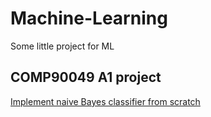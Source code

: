 # Machine-Learning
Some little project for ML  


## COMP90049 A1 project  
[Implement naive Bayes classifier from scratch](https://github.com/Whoscbk/Machine-Learning/tree/master/COMP90049)

